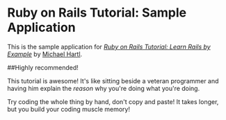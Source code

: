 # Ruby on Rails Tutorial: Sample Application

This is the sample application for
[*Ruby on Rails Tutorial: Learn Rails by Example*](http://railstutorial.org/)
by [Michael Hartl](http://michaelhartl.com/).

##Highly recommended!

This tutorial is awesome! It's like sitting beside a veteran programmer and
having him explain the *reason* why you're doing what you're doing.

Try coding the whole thing by hand, don't copy and paste!  It takes longer,
but you build your coding muscle memory!
